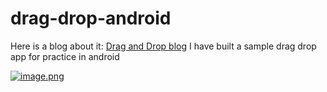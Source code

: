 # drag-drop-android
Here is a blog about it: <a href="https://adasarpan.hashnode.dev/how-to-implement-drag-and-drop-feature-in-android" target="_blank">Drag and Drop blog</a>
I have built a sample drag drop app for practice in android

[![image.png](https://i.postimg.cc/DwTc86Hz/image.png)](https://postimg.cc/Mv9BL7Wk)
